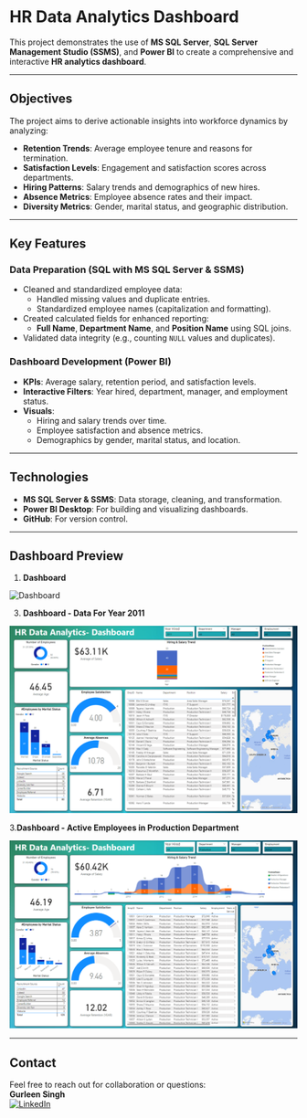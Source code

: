 # **HR Data Analytics Dashboard**

This project demonstrates the use of **MS SQL Server**, **SQL Server Management Studio (SSMS)**, and **Power BI** to create a comprehensive and interactive **HR analytics dashboard**.

---

## **Objectives**
The project aims to derive actionable insights into workforce dynamics by analyzing:
- **Retention Trends**: Average employee tenure and reasons for termination.
- **Satisfaction Levels**: Engagement and satisfaction scores across departments.
- **Hiring Patterns**: Salary trends and demographics of new hires.
- **Absence Metrics**: Employee absence rates and their impact.
- **Diversity Metrics**: Gender, marital status, and geographic distribution.

---

## **Key Features**

### **Data Preparation** (SQL with MS SQL Server & SSMS)
- Cleaned and standardized employee data:
  - Handled missing values and duplicate entries.
  - Standardized employee names (capitalization and formatting).
- Created calculated fields for enhanced reporting:
  - **Full Name**, **Department Name**, and **Position Name** using SQL joins.
- Validated data integrity (e.g., counting `NULL` values and duplicates).

### **Dashboard Development** (Power BI)
- **KPIs**: Average salary, retention period, and satisfaction levels.
- **Interactive Filters**: Year hired, department, manager, and employment status.
- **Visuals**:
  - Hiring and salary trends over time.
  - Employee satisfaction and absence metrics.
  - Demographics by gender, marital status, and location.

---

## **Technologies**
- **MS SQL Server & SSMS**: Data storage, cleaning, and transformation.
- **Power BI Desktop**: For building and visualizing dashboards.
- **GitHub**: For version control.

---

## **Dashboard Preview**

1. **Dashboard**
   
![Dashboard](Dashboard%20Preview/Dashboard%202011%20Preview.png)

3. **Dashboard - Data For Year 2011**
   
![Dashboard - Data For Year 2011](Dashboard%20Preview/Year%202011%20Filter.png)

3.**Dashboard - Active Employees in Production Department**

![Dashboard Preview - Active Employees in Production Department](Dashboard%20Preview/Active%20Employees%20in%20Production%20Department.png)

---

## Contact
Feel free to reach out for collaboration or questions:  
**Gurleen Singh**  
[![LinkedIn](https://img.shields.io/badge/LinkedIn-Connect-blue?style=flat-square&logo=linkedin)](https://www.linkedin.com/in/-gurleen-singh)

